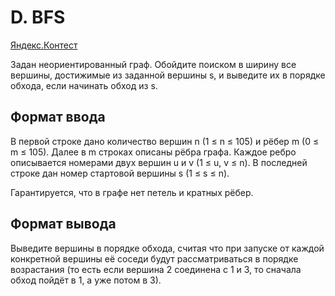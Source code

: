 # D. BFS

[Яндекс.Контест](https://contest.yandex.ru/contest/25069/problems/D/)

Задан неориентированный граф. Обойдите поиском в ширину все вершины, достижимые из заданной вершины s, и выведите их в порядке обхода, если начинать обход из s.

## Формат ввода

В первой строке дано количество вершин n (1 ≤ n ≤ 105) и рёбер m (0 ≤ m ≤ 105). Далее в m строках описаны рёбра графа. Каждое ребро описывается номерами двух вершин u и v (1 ≤ u, v ≤ n). В последней строке дан номер стартовой вершины s (1 ≤ s ≤ n).

Гарантируется, что в графе нет петель и кратных рёбер.

## Формат вывода

Выведите вершины в порядке обхода, считая что при запуске от каждой конкретной вершины её соседи будут рассматриваться в порядке возрастания (то есть если вершина 2 соединена с 1 и 3, то сначала обход пойдёт в 1, а уже потом в 3). 